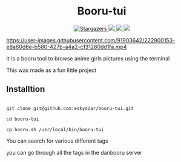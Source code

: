 <h1 align="center">Booru-tui</h1>

<div align="center">

<a href="https://github.com/eskyozar/booru-tui/stargazers">

<img alt="Stargazers" src="https://img.shields.io/github/repo-size/eskyozar/booru-tui?style=for-the-badge&color=B5E8E0&logoColor=D9E0EE&labelColor=1e1e2e" />

 </a>

<a href="https://github.com/eskyozar/booru-tui/latest">

<img src="https://img.shields.io/github/stars/eskyozar/booru-tui?style=for-the-badge&color=cba6f7&logoColor=D9E0EE&labelColor=1e1e2e" />
    
</a>
   
<a href="https://github.com/eskyozar/booru-tui/isues">

<img src="https://img.shields.io/github/issues/eskyozar/booru-tui?style=for-the-badge&logo=gitbook&color=F9E2AF&logoColor=D9E0EE&labelColor=1e1e2e">

</a>

<a href="https://github.com/eskyozar/booru-tui/contributors">

<img src="https://img.shields.io/github/contributors/eskyozar/booru-tui?style=for-the-badge&logo=Gitea&color=74C7EC&logoColor=D9E0EE&labelColor=1e1e2e">

 </a>


</div>

https://user-images.githubusercontent.com/91903642/222900153-e8a60d6e-b580-427b-a4a2-c131280dd1fa.mp4


It is a booru tool to browse anime girls pictures using the terminal

This was made as a fun little project


## Installtion

```

git clone git@github.com:eskyozar/booru-tui.git

cd booru-tui

cp booru.sh /usr/local/bin/booru-tui

```

You can search for various different tags 

you can go through all the tags in the danbooru server
